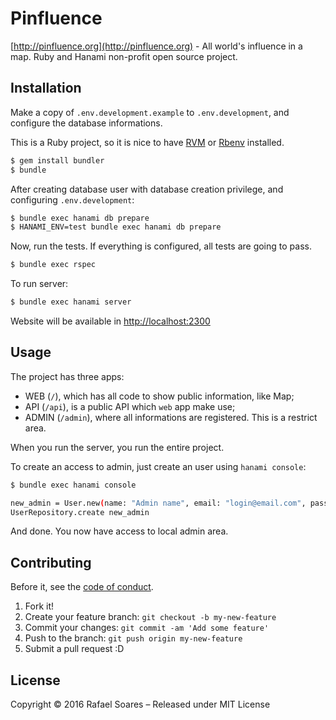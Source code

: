 # Pinfluence

[http://pinfluence.org](http://pinfluence.org) - All world's influence in a map. Ruby and Hanami non-profit open source project.

## Installation

Make a copy of `.env.development.example` to `.env.development`, and configure the
database informations.

This is a Ruby project, so it is nice to have [RVM](https://rvm.io/) or [Rbenv](https://github.com/rbenv/rbenv) installed.

```bash
$ gem install bundler
$ bundle
```

After creating database user with database creation privilege, and
configuring `.env.development`:

```bash
$ bundle exec hanami db prepare
$ HANAMI_ENV=test bundle exec hanami db prepare
```

Now, run the tests. If everything is configured, all tests are going to pass.

```bash
$ bundle exec rspec
```

To run server:

```bash
$ bundle exec hanami server
```

Website will be available in [http://localhost:2300](http://localhost:2300)

## Usage

The project has three apps:

- WEB (`/`), which has all code to show public information, like Map;
- API (`/api`), is a public API which `web` app make use;
- ADMIN (`/admin`), where all informations are registered. This is a restrict area.

When you run the server, you run the entire project.

To create an access to admin, just create an user using `hanami console`:

```bash
$ bundle exec hanami console

new_admin = User.new(name: "Admin name", email: "login@email.com", password: "admin_password")
UserRepository.create new_admin
```

And done. You now have access to local admin area.

## Contributing

Before it, see the [code of conduct](https://github.com/prosi-org/pinfluence/blob/master/code-of-conduct.md).

1. Fork it!
2. Create your feature branch: `git checkout -b my-new-feature`
3. Commit your changes: `git commit -am 'Add some feature'`
4. Push to the branch: `git push origin my-new-feature`
5. Submit a pull request :D

## License

Copyright © 2016 Rafael Soares – Released under MIT License
